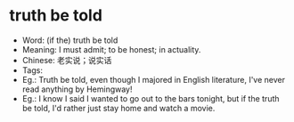 # truth be told

- Word: (if the) truth be told
- Meaning: I must admit; to be honest; in actuality.
- Chinese: 老实说；说实话
- Tags: 
- Eg.: Truth be told, even though I majored in English literature, I've never read anything by Hemingway!
- Eg.: I know I said I wanted to go out to the bars tonight, but if the truth be told, I'd rather just stay home and watch a movie.
